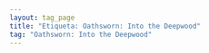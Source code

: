 ```yaml
---
layout: tag_page
title: "Etiqueta: Oathsworn: Into the Deepwood"
tag: "Oathsworn: Into the Deepwood"
---
```

